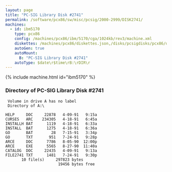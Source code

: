```yaml
---
layout: page
title: "PC-SIG Library Disk #2741"
permalink: /software/pcx86/sw/misc/pcsig/2000-2999/DISK2741/
machines:
  - id: ibm5170
    type: pcx86
    config: /machines/pcx86/ibm/5170/cga/1024kb/rev3/machine.xml
    diskettes: /machines/pcx86/diskettes.json,/disks/pcsigdisks/pcx86/diskettes.json
    autoGen: true
    autoMount:
      B: "PC-SIG Library Disk #2741"
    autoType: $date\r$time\rB:\rDIR\r
---
```


{% include machine.html id="ibm5170" %}

### Directory of PC-SIG Library Disk #2741

     Volume in drive A has no label
     Directory of A:\

    HELP     DOC     22878   4-09-91   9:15a
    CURSES   ARC    234305   4-18-91   6:45a
    INSTALLH BAT      1119   4-18-91   6:33a
    INSTALL  BAT      1275   4-18-91   6:36a
    GO       BAT        28   7-15-91   3:34p
    GO       TXT       951   7-24-91   9:28p
    ARCE     DOC      7786   8-05-90  12:00p
    ARCE     EXE      5565   8-27-90  11:40a
    CATALOG  DOC     22435   4-09-91   9:13a
    FILE2741 TXT      1481   7-24-91   9:30p
           10 file(s)     297823 bytes
                           19456 bytes free
